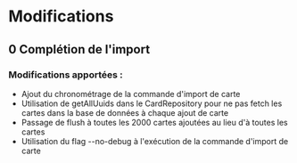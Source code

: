 # Modifications

## 0 Complétion de l'import
### Modifications apportées :

- Ajout du chronométrage de la commande d'import de carte
- Utilisation de getAllUuids dans le CardRepository pour ne pas fetch les cartes dans la base de données à chaque ajout de carte
- Passage de flush à toutes les 2000 cartes ajoutées au lieu d'à toutes les cartes
- Utilisation du flag --no-debug à l'exécution de la commande d'import de carte

